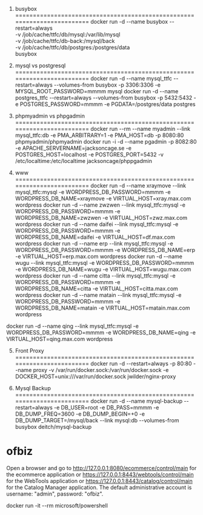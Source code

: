 1. busybox
========================================================================
docker run -d --name busybox   --restart=always  \
  -v /job/cache/ttfc/db/mysql:/var/lib/mysql \
  -v /job/cache/ttfc/db-back:/mysql/back \
  -v /job/cache/ttfc/db/postgres:/postgres/data \
  busybox
  
2. mysql vs postgresql
========================================================================
docker run -d --name mysql_ttfc     --restart=always  --volumes-from busybox -p 3306:3306   -e MYSQL_ROOT_PASSWORD=mmmm    mysql
docker run -d --name postgres_ttfc  --restart=always  --volumes-from busybox -p 5432:5432   -e POSTGRES_PASSWORD=mmmm -e PGDATA=/postgres/data   postgres

3. phpmyadmin vs phpgadmin
========================================================================
docker run --rm --name myadmin  --link mysql_ttfc:db   -e PMA_ARBITRARY=1 -e PMA_HOST=db  -p 8080:80 phpmyadmin/phpmyadmin
docker run -i -d --name pgadmin -p 8082:80   -e APACHE_SERVERNAME=jacksoncage.se       -e POSTGRES_HOST=localhost -e POSTGRES_PORT=5432 -v /etc/localtime:/etc/localtime jacksoncage/phppgadmin

4. www
========================================================================
docker run -d --name xraymove  --link mysql_ttfc:mysql   -e  WORDPRESS_DB_PASSWORD=mmmm  -e WORDPRESS_DB_NAME=xraymove  -e VIRTUAL_HOST=xray.max.com    wordpress
docker run -d --name zwzwen    --link mysql_ttfc:mysql     -e  WORDPRESS_DB_PASSWORD=mmmm  -e WORDPRESS_DB_NAME=zwzwen    -e VIRTUAL_HOST=zwz.max.com     wordpress
docker run -d --name daifei    --link mysql_ttfc:mysql     -e  WORDPRESS_DB_PASSWORD=mmmm  -e WORDPRESS_DB_NAME=daifei    -e VIRTUAL_HOST=df.max.com      wordpress
docker run -d --name erp       --link mysql_ttfc:mysql     -e  WORDPRESS_DB_PASSWORD=mmmm  -e WORDPRESS_DB_NAME=erp       -e VIRTUAL_HOST=erp.max.com     wordpress
docker run -d --name wugu      --link mysql_ttfc:mysql     -e  WORDPRESS_DB_PASSWORD=mmmm  -e WORDPRESS_DB_NAME=wugu      -e VIRTUAL_HOST=wugu.max.com    wordpress
docker run -d --name citta     --link mysql_ttfc:mysql     -e  WORDPRESS_DB_PASSWORD=mmmm  -e WORDPRESS_DB_NAME=citta     -e VIRTUAL_HOST=citta.max.com   wordpress
docker run -d --name matain    --link mysql_ttfc:mysql     -e  WORDPRESS_DB_PASSWORD=mmmm  -e WORDPRESS_DB_NAME=matain    -e VIRTUAL_HOST=matain.max.com  wordpress

docker run -d --name qing      --link mysql_ttfc:mysql  -e  WORDPRESS_DB_PASSWORD=mmmm  -e WORDPRESS_DB_NAME=qing    -e VIRTUAL_HOST=qing.max.com  wordpress

5. Front Proxy
========================================================================
docker run -d  --restart=always -p 80:80 --name proxy -v /var/run/docker.sock:/var/run/docker.sock -e DOCKER_HOST=unix:///var/run/docker.sock jwilder/nginx-proxy

6. Mysql Backup
========================================================================
docker run -d  --name mysql-backup --restart=always -e DB_USER=root -e DB_PASS=mmmm -e DB_DUMP_FREQ=3600 -e DB_DUMP_BEGIN=+0 -e DB_DUMP_TARGET=/mysql/back --link mysql:db --volumes-from busybox deitch/mysql-backup

ofbiz
======================
Open a browser and go to 
http://127.0.0.1:8080/ecommerce/control/main for the ecommerce application or 
https://127.0.0.1:8443/webtools/control/main for the WebTools application or
https://127.0.0.1:8443/catalog/control/main for the Catalog Manager application.
The default administrative account is username: "admin", password: "ofbiz".



docker run -it --rm microsoft/powershell
